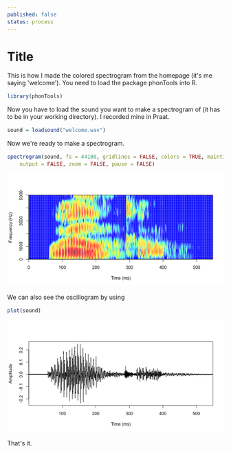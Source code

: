 ```yaml
---
published: false
status: process
---
```


Title
========================================================

This is how I made the colored spectrogram from the homepage (it's me saying 'welcome'). You need to load the package phonTools into R.



```r
library(phonTools)
```


Now you have to load the sound you want to make a spectrogram of (it has to be in your working directory). I recorded mine in Praat.


```r
sound = loadsound("welcome.wav")
```


Now we're ready to make a spectrogram.


```r
spectrogram(sound, fs = 44100, gridlines = FALSE, colors = TRUE, maintitle = Welcome, 
    output = FALSE, zoom = FALSE, pause = FALSE)
```

![plot of chunk unnamed-chunk-3](figure/unnamed-chunk-3.png) 


We can also see the oscillogram by using


```r
plot(sound)
```

![plot of chunk unnamed-chunk-4](figure/unnamed-chunk-4.png) 




That's it. 
